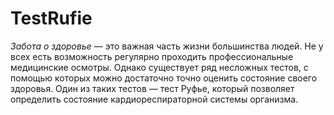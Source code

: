 # TestRufie
*Забота о здоровье* ― это важная часть жизни большинства людей. Не у всех есть возможность регулярно проходить профессиональные медицинские осмотры. Однако существует ряд несложных тестов, с помощью которых можно достаточно точно оценить состояние своего здоровья. Один из таких тестов — тест Руфье, который позволяет определить состояние кардиореспираторной системы организма. 
